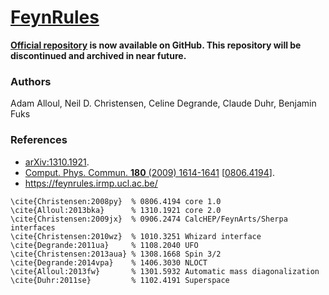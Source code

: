 [FeynRules](https://feynrules.irmp.ucl.ac.be/) 
=========

**[Official repository](https://github.com/FeynRules/FeynRules) is now available on GitHub. This repository will be discontinued and archived in near future.**

### Authors

Adam Alloul, Neil D. Christensen, Celine Degrande, Claude Duhr, Benjamin Fuks

### References

 * [arXiv:1310.1921](http://arxiv.org/abs/1310.1921).
 * [Comput. Phys. Commun. **180** (2009) 1614-1641](http://dx.doi.org/10.1016/j.cpc.2009.02.018) [[0806.4194](http://arxiv.org/abs/0806.4194)].
 * https://feynrules.irmp.ucl.ac.be/

```
\cite{Christensen:2008py}  % 0806.4194 core 1.0
\cite{Alloul:2013bka}      % 1310.1921 core 2.0
\cite{Christensen:2009jx}  % 0906.2474 CalcHEP/FeynArts/Sherpa interfaces
\cite{Christensen:2010wz}  % 1010.3251 Whizard interface
\cite{Degrande:2011ua}     % 1108.2040 UFO
\cite{Christensen:2013aua} % 1308.1668 Spin 3/2
\cite{Degrande:2014vpa}    % 1406.3030 NLOCT
\cite{Alloul:2013fw}       % 1301.5932 Automatic mass diagonalization
\cite{Duhr:2011se}         % 1102.4191 Superspace
```
